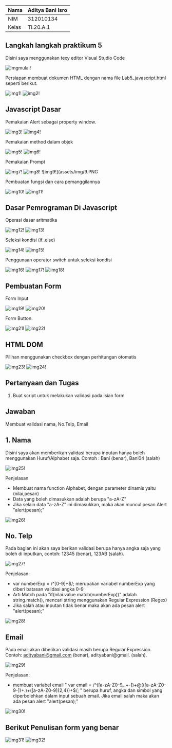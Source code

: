 | Nama      | Aditya Bani Isro |
| ----------- | ----------- |
| NIM     | 312010134       |
| Kelas   | TI.20.A.1        |

## Langkah langkah praktikum 5
Disini saya menggunakan texy editor Visual Studio Code

![imgmulai!](assets/img/mulai.PNG)

Persiapan membuat dokumen HTML dengan nama file Lab5_javascript.html seperti berikut.

![img1!](assets/img/1.PNG)
![img2!](assets/img/2.PNG)

## Javascript Dasar
Pemakaian Alert sebagai property window.

![img3!](assets/img/3.PNG)
![img4!](assets/img/4.PNG)

Pemakaian method dalam objek

![img5!](assets/img/5.PNG)
![img6!](assets/img/6.PNG)

Pemakaian Prompt

![img7!](assets/img/7.PNG)
![img8!](assets/img/8.PNG)
![img9!](assets/img/9.PNG

Pembuatan fungsi dan cara pemanggilannya

![img10!](assets/img/10.PNG)
![img11!](assets/img/11.PNG)

## Dasar Pemrograman Di Javascript
Operasi dasar aritmatika

![img12!](assets/img/12.PNG)
![img13!](assets/img/13.PNG)

Seleksi kondisi (if..else)

![img14!](assets/img/14.PNG)
![img15!](assets/img/15.PNG)

Penggunaan operator switch untuk seleksi kondisi

![img16!](assets/img/16.PNG)
![img17!](assets/img/17.PNG)
![img18!](assets/img/18.PNG)

## Pembuatan Form
Form Input

![img19!](assets/img/19.PNG)
![img20!](assets/img/20.PNG)

Form Button.

![img21!](assets/img/21.PNG)
![img22!](assets/img/22.PNG)

## HTML DOM
Pilihan menggunakan checkbox dengan perhitungan otomatis

![img23!](assets/img/23.PNG)
![img24!](assets/img/24.PNG)

## Pertanyaan dan Tugas
1. Buat script untuk melakukan validasi pada isian form

## Jawaban
Membuat validasi nama, No.Telp, Email

## 1. Nama
Disini saya akan memberikan validasi berupa inputan hanya boleh menggunakan Huruf/Alphabet saja. Contoh : Bani (benar), Bani04 (salah)

![img25!](assets/img/25.PNG)

Penjelasan
- Membuat nama function Alphabet, dengan parameter dinamis yaitu (nilai,pesan)
- Data yang boleh dimasukkan adalah berupa "a-zA-Z"
- Jika selain data "a-zA-Z" ini dimasukkan, maka akan muncul pesan Alert "alert(pesan);"

![img26!](assets/img/26.PNG)

## No. Telp
Pada bagian ini akan saya berikan validasi berupa hanya angka saja yang boleh di inputkan, contoh: 12345 (benar), 123AB (salah).

![img27!](assets/img/27.PNG)

Penjelasan:

- var numberExp = /^[0-9]+$/; merupakan variabel numberExp yang diberi batasan validasi angka 0-9
- Arti Match pada "if(nilai.value.match(numberExp))" adalah string.match(), mencari string menggunakan Regular Expression (Regex)
- Jika salah atau inputan tidak benar maka akan ada pesan alert "alert(pesan);"

![img28!](assets/img/28.PNG)

## Email
Pada email akan diberikan validasi masih berupa Regular Expression. Contoh: adityabani@gmail.com (benar), adityabani@gmail. (salah).

![img29!](assets/img/29.PNG)

Penjelasan:

- membuat variabel email " var email = /^([a-zA-Z0-9_.+-])+@(([a-zA-Z0-9-])+.)+([a-zA-Z0-9]{2,4})+$/; " berupa huruf, angka dan simbol yang diperbolehkan dalam input sebuah email. Jika email salah maka akan ada pesan alert "alert(pesan);"

![img30!](assets/img/30.PNG)

## Berikut Penulisan form yang benar

![img31!](assets/img/31.PNG)
![img32!](assets/img/32.PNG)